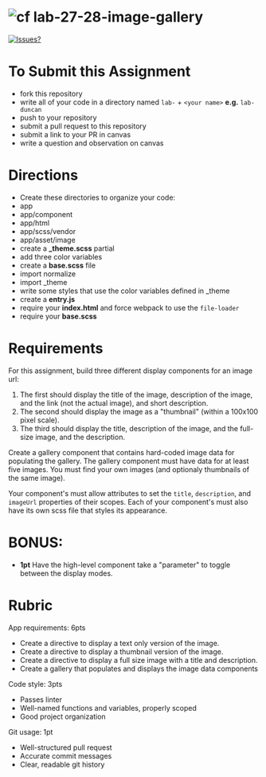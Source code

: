 ![cf](http://i.imgur.com/7v5ASc8.png) lab-27-28-image-gallery
====

[![Issues?](https://img.shields.io/badge/Issues%3F-Ask%20for%20Help!-55cbe0.svg)](https://github.com/codefellows/seattle-javascript-401n1/issues/new)

# To Submit this Assignment
  * fork this repository
  * write all of your code in a directory named `lab-` + `<your name>` **e.g.** `lab-duncan`
  * push to your repository
  * submit a pull request to this repository
  * submit a link to your PR in canvas
  * write a question and observation on canvas

# Directions
* Create these directories to organize your code: 
 * app
 * app/component
 * app/html
 * app/scss/vendor
 * app/asset/image
* create a **_theme.scss** partial 
 * add three color variables
* create a **base.scss** file 
 * import normalize
 * import \_theme
 * write some styles that use the color variables defined in \_theme
* create a **entry.js**
 * require your **index.html** and force webpack to use the `file-loader`
 * require your **base.scss**

# Requirements
For this assignment, build three different display components for an image url: 
 1. The first should display the title of the image, description of the image, and the link (not the  actual image), and short description.  
 2. The second should display the image as a "thumbnail" (within a 100x100 pixel scale). 
 3. The third should display the title, description of the image, and the full-size image, and the description. 

Create a gallery component that contains hard-coded image data for populating the gallery. The gallery component must have data for at least five images. You must find your own images (and optionaly thumbnails of the same image).  

Your component's must allow attributes to set the `title`, `description`, and `imageUrl` properties of their scopes. Each of your component's must also have its own scss file that styles its appearance.

# BONUS:
* **1pt** Have the high-level component take a "parameter" to toggle between the display modes.

# Rubric
App requirements: 6pts
  - Create a directive to display a text only version of the image.
  - Create a directive to display a thumbnail version of the image.
  - Create a directive to display a full size image with a title and description.
  - Create a gallery that populates and displays the image data components

Code style: 3pts
  - Passes linter
  - Well-named functions and variables, properly scoped
  - Good project organization
  
Git usage: 1pt
  - Well-structured pull request
  - Accurate commit messages
  - Clear, readable git history

